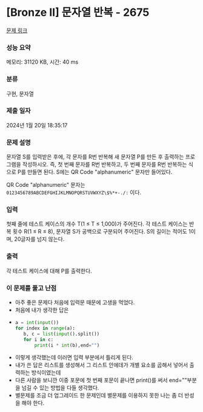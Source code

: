 # [Bronze II] 문자열 반복 - 2675 

[문제 링크](https://www.acmicpc.net/problem/2675) 

### 성능 요약

메모리: 31120 KB, 시간: 40 ms

### 분류

구현, 문자열

### 제출 일자

2024년 1월 20일 18:35:17

### 문제 설명

<p>문자열 S를 입력받은 후에, 각 문자를 R번 반복해 새 문자열 P를 만든 후 출력하는 프로그램을 작성하시오. 즉, 첫 번째 문자를 R번 반복하고, 두 번째 문자를 R번 반복하는 식으로 P를 만들면 된다. S에는 QR Code "alphanumeric" 문자만 들어있다.</p>

<p>QR Code "alphanumeric" 문자는 <code>0123456789ABCDEFGHIJKLMNOPQRSTUVWXYZ\$%*+-./:</code> 이다.</p>

### 입력 

 <p>첫째 줄에 테스트 케이스의 개수 T(1 ≤ T ≤ 1,000)가 주어진다. 각 테스트 케이스는 반복 횟수 R(1 ≤ R ≤ 8), 문자열 S가 공백으로 구분되어 주어진다. S의 길이는 적어도 1이며, 20글자를 넘지 않는다. </p>

### 출력 

 <p>각 테스트 케이스에 대해 P를 출력한다.</p>

### 이 문제를 풀고 난점
* 아주 좋은 문제다 처음에 입력문 때문에 고생을 먹었다.
* 처음에 내가 생각한 답은
* ```python
  a = int(input())
  for index in range(a):
     b, c = list(input().split())
     for i in c:
         print(i * int(b),end="")
  ```
* 이렇게 생각했는데 이러면 입력 부분에서 틀리게 된다.
* 내가 쓴 답은 리스트를 생성해서 그 리스트 안에데가 개별 요소를 곱해서 넣어서 출력하는 방식이였는데
* 다른 사람을 보니깐 이중 포문에 첫 번째 포문이 끝나면 print()를 써서 end=""부분을 넘길 수 있는 방법을 다들 생각했다.
* 별문제를 조금 더 업그레이드 한 문제인데 별문제를 이용하지 못한 나는 좀 더 반성을 해야 한다.
